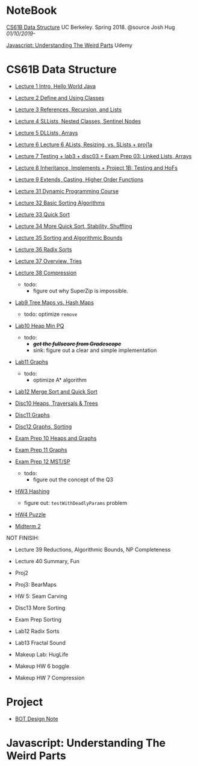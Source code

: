 # NoteBook

[CS61B Data Structure](#CS61B-data-structure) UC Berkeley. Spring 2018. @source Josh Hug _01/10/2019-_

[Javascript: Understanding The Weird Parts](#javascript-understanding-the-weird-parts) Udemy

# CS61B Data Structure
- [Lecture 1 Intro, Hello World Java](../../issues/79)
- [Lecture 2 Define and Using Classes](../../issues/80)
- [Lecture 3 References, Recursion, and Lists](../../issues/81)
- [Lecture 4 SLLists, Nested Classes, Sentinel Nodes](../../issues/83)
- [Lecture 5 DLLists, Arrays](../../issues/84)
- [Lecture 6 Lecture 6 ALists, Resizing, vs. SLists + proj1a](../../issues/85)
- [Lecture 7 Testing + lab3 + disc03 + Exam Prep 03: Linked Lists, Arrays](../../issues/86)
- [Lecture 8 Inheritance, Implements + Project 1B: Testing and HoFs](../../issues/88)
- [Lecture 9 Extends, Casting, Higher Order Functions](../../issues/89)
- [Lecture 31 Dynamic Programming Course](../../issues/119)
- [Lecture 32 Basic Sorting Algorithms](../../issues/122)
- [Lecture 33 Quick Sort](../../issues/123)
- [Lecture 34 More Quick Sort, Stability, Shuffling](../../issues/124)
- [Lecture 35 Sorting and Algorithmic Bounds](../../issues/125)
- [Lecture 36 Radix Sorts](../../issues/126)
- [Lecture 37 Overview, Tries](../../issues/127)
- [Lecture 38 Compression](../../issues/128)
    - todo:
        - figure out why SuperZip is impossible.
- [Lab9 Tree Maps vs. Hash Maps](../../issues/108)
  - todo: optimize `remove`
- [Lab10 Heap Min PQ](../../issues/114)
  - todo:
    - ~~***get the fullscore from Gradescope***~~
    - sink: figure out a clear and simple implementation
- [Lab11 Graphs](../../issues/121)
  - todo:
     - optimize A* algorithm
     
- [Lab12 Merge Sort and Quick Sort](../../issues/129)
- [Disc10 Heaps, Traversals & Trees](../../issues/113)
- [Disc11 Graphs](../../issues/131)
- [Disc12 Graphs, Sorting](../../issues/133)

- [Exam Prep 10 Heaps and Graphs](../../issues/128)
- [Exam Prep 11 Graphs](../../issues/132)
- [Exam Prep 12 MST/SP](../../issues/135)
    - todo:
        - figure out the concept of the Q3

- [HW3 Hashing](../../issues/112)
  - figure out: `testWithDeadlyParams` problem
- [HW4 Puzzle](../../issues/120)

- [Midterm 2](../../issues/115)

NOT FINISIH:
- Lecture 39 Reductions, Algorithmic Bounds, NP Completeness
- Lecture 40 Summary, Fun
- Proj2
- Proj3: BearMaps

- HW 5: Seam Carving

- Disc13 More Sorting 
- Exam Prep Sorting
- Lab12 Radix Sorts 
- Lab13 Fractal Sound 

- Makeup Lab: HugLife
- Makeup HW 6 boggle
- Makeup HW 7 Compression

  
# Project
- [BOT Design Note](../../issues/87)

# Javascript: Understanding The Weird Parts
